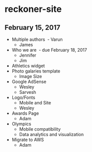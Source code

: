 # reckoner-site
## February 15, 2017
- Multiple authors
  - Varun
  - James
- Who we are
  - due February 18, 2017
  - Jennifer
  - Jim
- Athletics widget
- Photo galaries template
  - Image Size
- Google AdSense
  - Wesley
  - Sarvesh
- Logo/Fonts
  - Mobile and Site
  - Wesley
- Awards Page
  - Adam
- Olympics
  - Mobile compatibility
  - Data analytics and visualization
- Migrate to AWS
  - Adam
